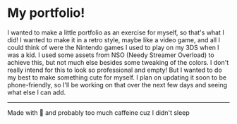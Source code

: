 # My portfolio!

I wanted to make a little portfolio as an exercise for myself, so that's what I did! I wanted to make it in a retro style, maybe like a video game, and all I could think of were the Nintendo games I used to play on my 3DS when I was a kid. I used some assets from NSO (Needy Streamer Overload) to achieve this, but not much else besides some tweaking of the colors. I don't really intend for this to look so professional and empty! But I wanted to do my best to make something cute for myself. I plan on updating it soon to be phone-friendly, so I'll be working on that over the next few days and seeing what else I can add.

---

Made with 💖 and probably too much caffeine cuz I didn't sleep
